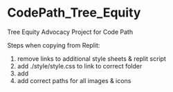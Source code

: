 # CodePath_Tree_Equity
Tree Equity Advocacy Project for Code Path

Steps when copying from Replit:
1. remove links to additional style sheets & replit script
2. add ./style/style.css to link to correct folder
3. add <script src="./scripts/main.js"></script>
4. add correct paths for all images & icons
